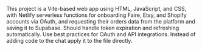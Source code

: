 <!-- Use this file to provide workspace-specific custom instructions to Copilot. For more details, visit https://code.visualstudio.com/docs/copilot/copilot-customization#_use-a-githubcopilotinstructionsmd-file -->

This project is a Vite-based web app using HTML, JavaScript, and CSS, with Netlify serverless functions for onboarding Faire, Etsy, and Shopify accounts via OAuth, and requesting their orders data from the platform and saving it to Supabase. Should handle token expiration and refreshing automatically. Use best practices for OAuth and API integrations. Instead of adding code to the chat apply it to the file directly.